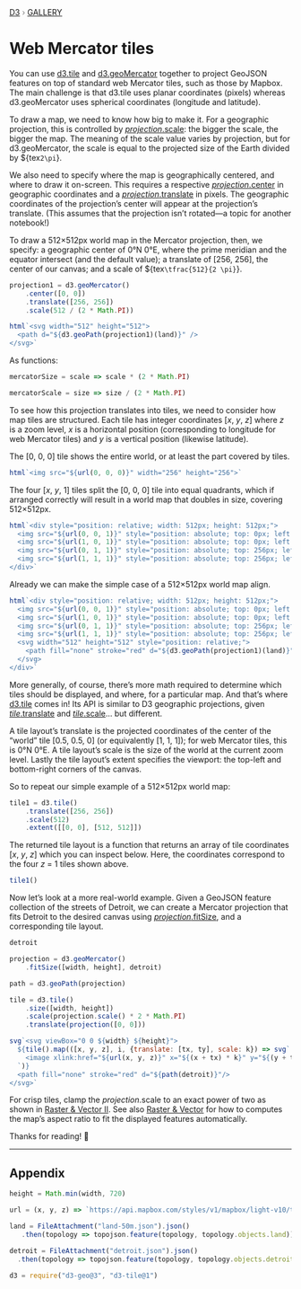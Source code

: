 <div style="color: grey; font: 13px/25.5px var(--sans-serif); text-transform: uppercase;"><h1 style="display: none;">Web Mercator tiles</h1><a href="https://d3js.org/">D3</a> › <a href="/@d3/gallery">Gallery</a></div>

# Web Mercator tiles

You can use [d3.tile](https://github.com/d3/d3-tile) and [d3.geoMercator](https://d3js.org/d3-geo/cylindrical#geoMercator) together to project GeoJSON features on top of standard web Mercator tiles, such as those by Mapbox. The main challenge is that d3.tile uses planar coordinates (pixels) whereas d3.geoMercator uses spherical coordinates (longitude and latitude).

To draw a map, we need to know how big to make it. For a geographic projection, this is controlled by [*projection*.scale](https://d3js.org/d3-geo/projection#projection_scale): the bigger the scale, the bigger the map. The meaning of the scale value varies by projection, but for d3.geoMercator, the scale is equal to the projected size of the Earth divided by ${tex`2\pi`}.

We also need to specify where the map is geographically centered, and where to draw it on-screen. This requires a respective [*projection*.center](https://d3js.org/d3-geo/projection#projection_center) in geographic coordinates and a [*projection*.translate](https://d3js.org/d3-geo/projection#projection_translate) in pixels. The geographic coordinates of the projection’s center will appear at the projection’s translate. (This assumes that the projection isn’t rotated—a topic for another notebook!)

To draw a 512×512px world map in the Mercator projection, then, we specify: a geographic center of 0°N 0°E, where the prime meridian and the equator intersect (and the default value); a translate of [256, 256], the center of our canvas; and a scale of ${tex`\tfrac{512}{2 \pi}`}.

```js echo
projection1 = d3.geoMercator()
    .center([0, 0])
    .translate([256, 256])
    .scale(512 / (2 * Math.PI))
```

```js echo
html`<svg width="512" height="512">
  <path d="${d3.geoPath(projection1)(land)}" />
</svg>`
```

As functions:

```js echo
mercatorSize = scale => scale * (2 * Math.PI)
```

```js echo
mercatorScale = size => size / (2 * Math.PI)
```

To see how this projection translates into tiles, we need to consider how map tiles are structured. Each tile has integer coordinates [*x*, *y*, *z*] where *z* is a zoom level, *x* is a horizontal position (corresponding to longitude for web Mercator tiles) and *y* is a vertical position (likewise latitude).

The [0, 0, 0] tile shows the entire world, or at least the part covered by tiles.

```js echo
html`<img src="${url(0, 0, 0)}" width="256" height="256">`
```

The four [*x*, *y*, 1] tiles split the [0, 0, 0] tile into equal quadrants, which if arranged correctly will result in a world map that doubles in size, covering 512×512px.

```js echo
html`<div style="position: relative; width: 512px; height: 512px;">
  <img src="${url(0, 0, 1)}" style="position: absolute; top: 0px; left: 0px;" width="256" height="256">
  <img src="${url(1, 0, 1)}" style="position: absolute; top: 0px; left: 256px;" width="256" height="256">
  <img src="${url(0, 1, 1)}" style="position: absolute; top: 256px; left: 0px;" width="256" height="256">
  <img src="${url(1, 1, 1)}" style="position: absolute; top: 256px; left: 256px;" width="256" height="256">
</div>`
```

Already we can make the simple case of a 512×512px world map align.

```js echo
html`<div style="position: relative; width: 512px; height: 512px;">
  <img src="${url(0, 0, 1)}" style="position: absolute; top: 0px; left: 0px;" width="256" height="256">
  <img src="${url(1, 0, 1)}" style="position: absolute; top: 0px; left: 256px;" width="256" height="256">
  <img src="${url(0, 1, 1)}" style="position: absolute; top: 256px; left: 0px;" width="256" height="256">
  <img src="${url(1, 1, 1)}" style="position: absolute; top: 256px; left: 256px;" width="256" height="256">
  <svg width="512" height="512" style="position: relative;">
    <path fill="none" stroke="red" d="${d3.geoPath(projection1)(land)}" />
  </svg>
</div>`
```

More generally, of course, there’s more math required to determine which tiles should be displayed, and where, for a particular map. And that’s where [d3.tile](https://github.com/d3/d3-tile) comes in! Its API is similar to D3 geographic projections, given [*tile*.translate](https://github.com/d3/d3-tile/blob/master/README.md#tile_translate) and [*tile*.scale](https://github.com/d3/d3-tile/blob/master/README.md#tile_scale)… but different.

A tile layout’s translate is the projected coordinates of the center of the “world” tile [0.5, 0.5, 0] (or equivalently [1, 1, 1]); for web Mercator tiles, this is 0°N 0°E. A tile layout’s scale is the size of the world at the current zoom level. Lastly the tile layout’s extent specifies the viewport: the top-left and bottom-right corners of the canvas.

So to repeat our simple example of a 512×512px world map:

```js echo
tile1 = d3.tile()
    .translate([256, 256])
    .scale(512)
    .extent([[0, 0], [512, 512]])
```

The returned tile layout is a function that returns an array of tile coordinates [*x*, *y*, *z*] which you can inspect below. Here, the coordinates correspond to the four *z* = 1 tiles shown above.

```js echo
tile1()
```

Now let’s look at a more real-world example. Given a GeoJSON feature collection of the streets of Detroit, we can create a Mercator projection that fits Detroit to the desired canvas using [*projection*.fitSize](https://d3js.org/d3-geo/projection#projection_fitSize), and a corresponding tile layout.

```js echo
detroit
```

```js echo
projection = d3.geoMercator()
    .fitSize([width, height], detroit)
```

```js echo
path = d3.geoPath(projection)
```

```js echo
tile = d3.tile()
    .size([width, height])
    .scale(projection.scale() * 2 * Math.PI)
    .translate(projection([0, 0]))
```

```js echo
svg`<svg viewBox="0 0 ${width} ${height}">
  ${tile().map(([x, y, z], i, {translate: [tx, ty], scale: k}) => svg`
    <image xlink:href="${url(x, y, z)}" x="${(x + tx) * k}" y="${(y + ty) * k}" width="${k}" height="${k}">
  `)}
  <path fill="none" stroke="red" d="${path(detroit)}"/>
</svg>`
```

For crisp tiles, clamp the *projection*.scale to an exact power of two as shown in [Raster & Vector II](/@d3/raster-vector-ii). See also [Raster & Vector](/@d3/raster-vector) for how to computes the map’s aspect ratio to fit the displayed features automatically.

Thanks for reading! 🙏

---

## Appendix

```js echo
height = Math.min(width, 720)
```

```js echo
url = (x, y, z) => `https://api.mapbox.com/styles/v1/mapbox/light-v10/tiles/256/${z}/${x}/${y}${devicePixelRatio > 1 ? "@2x" : ""}?access_token=pk.eyJ1IjoibWJvc3RvY2siLCJhIjoiY2s5ZWRlbTM4MDE0eDNocWJ2aXR2amNmeiJ9.LEyjnNDr_BrxRmI4UDyJAQ`
```

```js echo
land = FileAttachment("land-50m.json").json()
   .then(topology => topojson.feature(topology, topology.objects.land))
```

```js echo
detroit = FileAttachment("detroit.json").json()
  .then(topology => topojson.feature(topology, topology.objects.detroit))
```

```js echo
d3 = require("d3-geo@3", "d3-tile@1")
```
